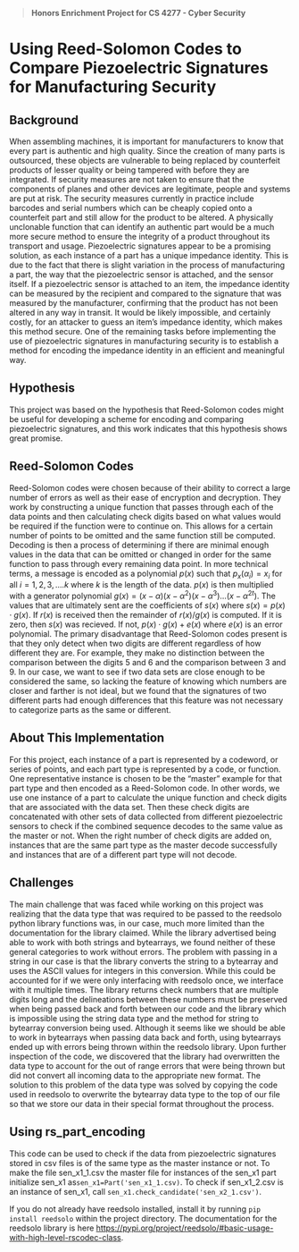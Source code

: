 > **Honors Enrichment Project for CS 4277 - Cyber Security**

# Using Reed-Solomon Codes to Compare Piezoelectric Signatures for Manufacturing Security

## Background

When assembling machines, it is important for manufacturers to know that every part is authentic and high quality. 
Since the creation of many parts is outsourced, these objects are vulnerable to being replaced by counterfeit 
products of lesser quality or being tampered with before they are integrated. If security measures are not taken to 
ensure that the components of planes and other devices are legitimate, people and systems are put at risk. 
The security measures currently in practice include barcodes and serial numbers which can be cheaply copied onto a 
counterfeit part and still allow for the product to be altered. A physically unclonable function that can identify an 
authentic part would be a much more secure method to ensure the integrity of a product throughout its transport and 
usage. Piezoelectric signatures appear to be a promising solution, as each instance of a part has a unique impedance 
identity. This is due to the fact that there is slight variation in the process of manufacturing a part, the way that 
the piezoelectric sensor is attached, and the sensor itself. If a piezoelectric sensor is attached to an item, the 
impedance identity can be measured by the recipient and compared to the signature that was measured by the 
manufacturer, confirming that the product has not been altered in any way in transit. It would be likely impossible, 
and certainly costly, for an attacker to guess an item’s impedance identity, which makes this method secure. 
One of the remaining tasks before implementing the use of piezoelectric signatures in manufacturing security is to 
establish a method for encoding the impedance identity in an efficient and meaningful way. 

## Hypothesis

This project was based on the hypothesis that Reed-Solomon codes might be useful for developing a scheme for encoding 
and comparing piezoelectric signatures, and this work indicates that this hypothesis shows great promise. 

## Reed-Solomon Codes
Reed-Solomon codes were chosen because of their ability to correct a large number of errors as well as their ease of 
encryption and decryption. They work by constructing a unique function that passes through each of the data 
points and then calculating check digits based on what values would be required if the function were to continue on. 
This allows for a certain number of points to be omitted and the same function still be computed. Decoding is then a 
process of determining if there are minimal enough values in the data that can be omitted or changed in order for the 
same function to pass through every remaining data point. In more technical terms, a message is encoded as a polynomial 
$p(x)$ such that $p_x(\alpha_i) = x_i$ for all $i=1,2,3,….k$ where $k$ is the length of the data. $p(x)$ is then 
multiplied with a generator polynomial $g(x) = (x- \alpha)(x- \alpha^2)(x- \alpha^3) \dots (x- \alpha^{2t})$. The  
values that are ultimately sent are the coefficients of $s(x)$ where $s(x) = p(x) \cdot g(x)$. If $r(x)$ is received 
then the remainder of $r(x)/g(x)$ is computed. If it is zero, then $s(x)$ was recieved. If not, $p(x) \cdot g(x) + e(x)$ 
where $e(x)$ is an error polynomial. The primary disadvantage that Reed-Solomon codes present is that they only detect 
when two digits are different regardless of how different they are. For example, they make no distinction between the 
comparison between the digits 5 and 6 and the comparison between 3 and 9. In our case, we want to see if two data sets 
are close enough to be considered the same, so lacking the feature of knowing which numbers are closer and farther is 
not ideal, but we found that the signatures of two different parts had enough differences that this feature was not 
necessary to categorize parts as the same or different.

## About This Implementation

For this project, each instance of a part is represented by a codeword, or series of points, and each part type is 
represented by a code, or function. One representative instance is chosen to be the “master” example for that part 
type and then encoded as a Reed-Solomon code. In other words, we use one instance of a part to calculate the unique 
function and check digits that are associated with the data set. Then these check digits are concatenated with other 
sets of data collected from different piezoelectric sensors to check if the combined sequence decodes to the same 
value as the master or not. When the right number of check digits are added on, instances that are the same part type 
as the master decode successfully and instances that are of a different part type will not decode.

## Challenges
The main challenge that was faced while working on this project was realizing that the data type that was required to 
be passed to the reedsolo python library functions was, in our case, much more limited than the documentation for the 
library claimed. While the library advertised being able to work with both strings and bytearrays, we found neither of 
these general categories to work without errors. The problem with passing in a string in our case is that the library 
converts the string to a bytearray and uses the ASCII values for integers in this conversion. While this could be 
accounted for if we were only interfacing with reedsolo once, we interface with it multiple times. The library 
returns check numbers that are multiple digits long and the delineations between these numbers must be preserved when 
being passed back and forth between our code and the library which is impossible using the string data type and the 
method for string to bytearray conversion being used. Although it seems like we should be able to work in bytearrays 
when passing data back and forth, using bytearrays ended up with errors being thrown within the reedsolo library. 
Upon further inspection of the code, we discovered that the library had overwritten the data type to account for the out of range errors that 
were being thrown but did not convert all incoming data to the appropriate new format. The solution to this problem of 
the data type was solved by copying the code used in reedsolo to overwrite the bytearray data type to the top of 
our file so that we store our data in their special format throughout the process.

## Using rs_part_encoding

This code can be used to check if the data from piezoelectric signatures stored in csv files is of the same type as 
the master instance or not. To make the file sen_x1_1.csv the master file for instances of the sen_x1 part initialize 
sen_x1 as`sen_x1=Part('sen_x1_1.csv)`. To check if sen_x1_2.csv is an instance of sen_x1, call 
`sen_x1.check_candidate('sen_x2_1.csv')`.

If you do not already have reedsolo installed, install it by running `pip install reedsolo` within the project directory. The documentation for the reedsolo library is here https://pypi.org/project/reedsolo/#basic-usage-with-high-level-rscodec-class. 



